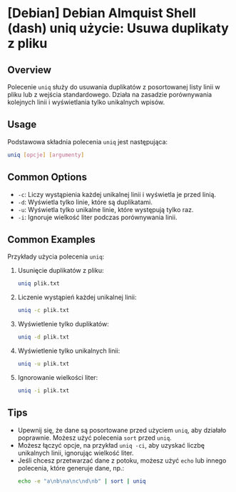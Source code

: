 # [Debian] Debian Almquist Shell (dash) uniq użycie: Usuwa duplikaty z pliku

## Overview
Polecenie `uniq` służy do usuwania duplikatów z posortowanej listy linii w pliku lub z wejścia standardowego. Działa na zasadzie porównywania kolejnych linii i wyświetlania tylko unikalnych wpisów.

## Usage
Podstawowa składnia polecenia `uniq` jest następująca:

```bash
uniq [opcje] [argumenty]
```

## Common Options
- `-c`: Liczy wystąpienia każdej unikalnej linii i wyświetla je przed linią.
- `-d`: Wyświetla tylko linie, które są duplikatami.
- `-u`: Wyświetla tylko unikalne linie, które występują tylko raz.
- `-i`: Ignoruje wielkość liter podczas porównywania linii.

## Common Examples
Przykłady użycia polecenia `uniq`:

1. Usunięcie duplikatów z pliku:
    ```bash
    uniq plik.txt
    ```

2. Liczenie wystąpień każdej unikalnej linii:
    ```bash
    uniq -c plik.txt
    ```

3. Wyświetlenie tylko duplikatów:
    ```bash
    uniq -d plik.txt
    ```

4. Wyświetlenie tylko unikalnych linii:
    ```bash
    uniq -u plik.txt
    ```

5. Ignorowanie wielkości liter:
    ```bash
    uniq -i plik.txt
    ```

## Tips
- Upewnij się, że dane są posortowane przed użyciem `uniq`, aby działało poprawnie. Możesz użyć polecenia `sort` przed `uniq`.
- Możesz łączyć opcje, na przykład `uniq -ci`, aby uzyskać liczbę unikalnych linii, ignorując wielkość liter.
- Jeśli chcesz przetwarzać dane z potoku, możesz użyć `echo` lub innego polecenia, które generuje dane, np.:
    ```bash
    echo -e "a\nb\na\nc\nd\nb" | sort | uniq
    ```